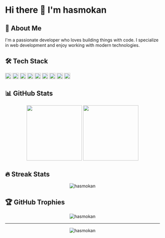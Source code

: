 # Hi there 👋 I'm hasmokan

## 🚀 About Me
I'm a passionate developer who loves building things with code. I specialize in web development and enjoy working with modern technologies.

## 🛠️ Tech Stack

<div style="display:inline-block">
  <img src="https://cdn.simpleicons.org/javascript/F7DF1E" height="20" alt="JavaScript" />
  <img src="https://cdn.simpleicons.org/typescript/3178C6" height="20" alt="TypeScript" />
  <img src="https://cdn.simpleicons.org/react/61DAFB" height="20" alt="React" />
  <img src="https://cdn.simpleicons.org/nextdotjs/000000" height="20" alt="Next.js" />
  <img src="https://cdn.simpleicons.org/vue.js/4FC08D" height="20" alt="Vue" />
  <img src="https://cdn.simpleicons.org/vercel/000000" height="20" alt="Vercel" />
  <img src="https://cdn.simpleicons.org/rust/000000" height="20" alt="Rust" />
  <img src="https://cdn.simpleicons.org/nodedotjs/339933" height="20" alt="Node.js" />
  <img src="https://cdn.simpleicons.org/nestjs/E0234E" height="20" alt="NestJS" />
</div>

## 📊 GitHub Stats

<div align="center">
  <img height="180em" src="https://github-readme-stats.vercel.app/api?username=hasmokan&show_icons=true&theme=vue&include_all_commits=true&count_private=true"/>
  <img height="180em" src="https://github-readme-stats.vercel.app/api/top-langs/?username=hasmokan&layout=compact&langs_count=7&theme=vue"/>
</div>

## 🔥 Streak Stats

<div align="center">
  <img src="https://github-readme-streak-stats.herokuapp.com/?user=hasmokan&theme=vue" alt="hasmokan" />
</div>

## 🏆 GitHub Trophies

<div align="center">
  <img src="https://github-profile-trophy.vercel.app/?username=hasmokan&theme=vue&no-frame=false&no-bg=true&margin-w=4" alt="hasmokan" />
</div>

<!--
## 📫 How to reach me
- 💬 Ask me about anything, I'm happy to help!
- 📫 How to reach me: [Your contact info]

## ⚡ Fun fact
- ✨ I love coding and learning new technologies
- 🌱 I'm currently learning [Your current learning]
- 👯 I'm looking to collaborate on [Your collaboration interests]
- 🤔 I'm looking for help with [Your help needs]
-->

---

<div align="center">
  <img src="https://komarev.com/ghpvc/?username=hasmokan&label=Profile%20views&color=0e75b6&style=flat" alt="hasmokan" />
</div>

